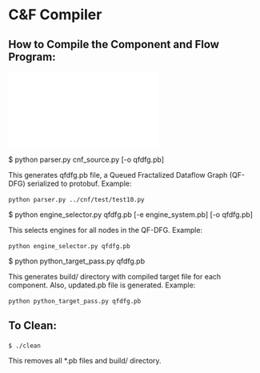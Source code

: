 # C&F Compiler

## How to Compile the Component and Flow Program:

![Compile Workflow](./compile-workflow.pdf)

$ python parser.py cnf_source.py [-o qfdfg.pb]

This generates qfdfg.pb file, a Queued Fractalized Dataflow Graph (QF-DFG) serialized to protobuf. Example:

```python parser.py ../cnf/test/test10.py```

$ python engine_selector.py qfdfg.pb [-e engine_system.pb] [-o qfdfg.pb]

This selects engines for all nodes in the QF-DFG. Example:

```python engine_selector.py qfdfg.pb```

$ python python_target_pass.py qfdfg.pb

This generates build/ directory with compiled target file for each component.
Also, updated.pb file is generated. Example:

```python python_target_pass.py qfdfg.pb```


## To Clean:

```$ ./clean```

This removes all *.pb files and build/ directory.

